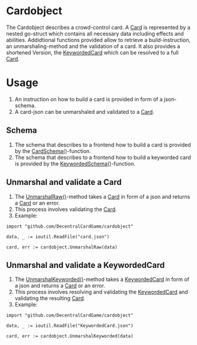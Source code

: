 # Cardobject
The Cardobject describes a crowd-control card. A [Card](https://github.com/DecentralCardGame/cardobject/tree/master/cardobject/card.go#L7) is represented by a nested go-struct which contains all necessary data  including effects and abilities.
Addidtional functions provided allow to retrieve a build-instruction, an unmarshaling-method and the validation of a card.
It also provides a shortened Version, the [KeywordedCard](https://github.com/DecentralCardGame/cardobject/tree/master/keywords/card.go#L12) which can be resolved to a full [Card](https://github.com/DecentralCardGame/cardobject/tree/master/cardobject/card.go#L7).

# Usage
1. An instruction on how to build a card is provided in form of a json-schema.
2. A card-json can be unmarshaled and validated to a [Card](https://github.com/DecentralCardGame/cardobject/tree/master/cardobject/card.go#L7).

## Schema
1. The schema that describes to a frontend how to build a card is provided by the [CardSchema()](schema.go#L17)-function.
2. The schema that describes to a frontend how to build a keyworded card is provided by the [KeywordedSchema()](schema.go#L10)-function.

## Unmarshal and validate a Card
1. The [UnmarshalRaw()](cardobject.go#L10)-method takes a [Card](https://github.com/DecentralCardGame/cardobject/tree/master/cardobject/card.go#L7) in form of a json and returns a [Card](https://github.com/DecentralCardGame/cardobject/tree/master/cardobject/card.go#L7) or an error.
2. This process involves validating the [Card](https://github.com/DecentralCardGame/cardobject/tree/master/cardobject/card.go#L7).
3. Example:
```golang
import "github.com/DecentralCardGame/cardobject"

data, _ := ioutil.ReadFile("card.json")
  
card, err := cardobject.UnmarshalRaw(data)
```

## Unmarshal and validate a KeywordedCard
1. The [UnmarshalKeyworded()](cardobject.go#L20)-method takes a [KeywordedCard](https://github.com/DecentralCardGame/cardobject/tree/master/keywords/card.go#L12) in form of a json and returns a [Card](https://github.com/DecentralCardGame/cardobject/tree/master/cardobject/card.go#L7) or an error.
2. This process involves resolving and validating the [KeywordedCard](https://github.com/DecentralCardGame/cardobject/tree/master/keywords/card.go#L12)
and validating the resulting [Card](https://github.com/DecentralCardGame/cardobject/tree/master/keywords/card.go#L12).
3. Example:
```golang
import "github.com/DecentralCardGame/cardobject"

data, _ := ioutil.ReadFile("KeywordedCard.json")
  
card, err := cardobject.UnmarshalKeyworded(data)
```
